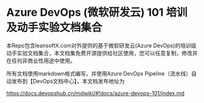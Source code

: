 # Azure DevOps (微软研发云) 101 培训及动手实验文档集合

本Repo包含leansoftX.com对外提供的基于微软研发云(Azure DevOps)的培训级动手实验文档集合，本文档集免费开源提供给社区使用，您可以任意复制，修改并在任何非商业性用途中使用。

所有文档使用markdown格式编写，并使用Azure DevOps Pipeline（流水线）自动发布到【DevOps文档中心】，本文档发布地址为

https://docs.devopshub.cn/mdwiki/#!docs/azure-devops-101/index.md